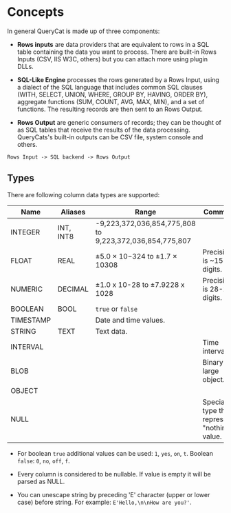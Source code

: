 # Concepts

In general QueryCat is made up of three components:

- **Rows inputs** are data providers that are equivalent to rows in a SQL table containing the data you want to process. There are built-in Rows Inputs (CSV, IIS W3C, others) but you can attach more using plugin DLLs.

- **SQL-Like Engine** processes the rows generated by a Rows Input, using a dialect of the SQL language that includes common SQL clauses (WITH, SELECT, UNION, WHERE, GROUP BY, HAVING, ORDER BY), aggregate functions (SUM, COUNT, AVG, MAX, MIN), and a set of functions. The resulting records are then sent to an Rows Output.

- **Rows Output** are generic consumers of records; they can be thought of as SQL tables that receive the results of the data processing.
QueryCats's built-in outputs can be CSV file, system console and others.

```
Rows Input -> SQL backend -> Rows Output
```

## Types

There are following column data types are supported:

| Name | Aliases | Range | Comment |
| --- | --- | --- | --- |
| INTEGER | INT, INT8 | -9,223,372,036,854,775,808 to 9,223,372,036,854,775,807 | |
| FLOAT | REAL | ±5.0 × 10−324 to ±1.7 × 10308 | Precision is ~15-17 digits. |
| NUMERIC | DECIMAL | ±1.0 x 10-28 to ±7.9228 x 1028 | Precision is 28-29 digits. |
| BOOLEAN | BOOL | `true` or `false` | |
| TIMESTAMP | | Date and time values. |
| STRING | TEXT | Text data. |
| INTERVAL | | | Time interval. |
| BLOB | | | Binary large object. |
| OBJECT | | |
| NULL | | | Special type that represents "nothing" value. |

* For boolean `true` additional values can be used: `1`, `yes`, `on`, `t`. Boolean `false`: `0`, `no`, `off`, `f`.

* Every column is considered to be nullable. If value is empty it will be parsed as NULL.

* You can unescape string by preceding 'E' character (upper or lower case) before string. For example: `E'Hello,\n\nHow are you?'`.
